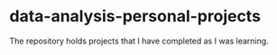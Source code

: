 # data-analysis-personal-projects
The repository holds projects that I have completed as I was learning.

